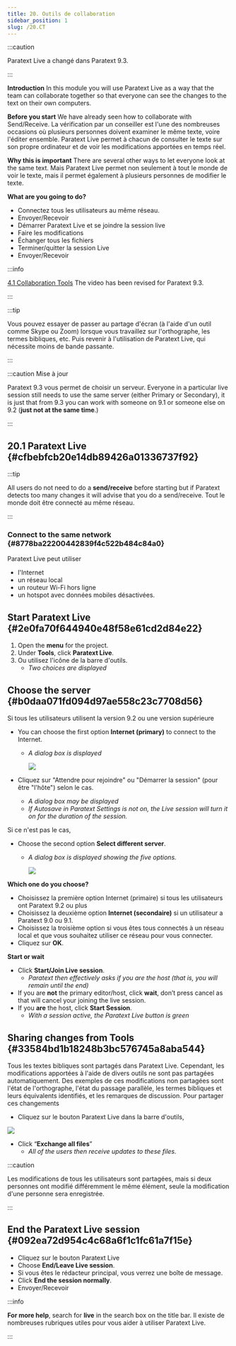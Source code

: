 ```yaml
---
title: 20. Outils de collaboration
sidebar_position: 1
slug: /20.CT
---
```


:::caution

Paratext Live a changé dans Paratext 9.3.

:::

**Introduction**  In this module you will use Paratext Live as a way that the team can collaborate together so that everyone can see the changes to the text on their own computers.

**Before you start**  We have already seen how to collaborate with Send/Receive. La vérification par un conseiller est l'une des nombreuses occasions où plusieurs personnes doivent examiner le même texte, voire l'éditer ensemble. Paratext Live permet à chacun de consulter le texte sur son propre ordinateur et de voir les modifications apportées en temps réel.

**Why this is important**  There are several other ways to let everyone look at the same text. Mais Paratext Live permet non seulement à tout le monde de voir le texte, mais il permet également à plusieurs personnes de modifier le texte.

**What are you going to do?**

- Connectez tous les utilisateurs au même réseau.
- Envoyer/Recevoir
- Démarrer Paratext Live et se joindre la session live
- Faire les modifications
- Échanger tous les fichiers
- Terminer/quitter la session Live
- Envoyer/Recevoir

:::info

[4.1 Collaboration Tools](https://vimeo.com/641947293)  The video has been revised for Paratext 9.3.

:::

:::tip

Vous pouvez essayer de passer au partage d'écran (à l'aide d'un outil comme Skype ou Zoom) lorsque vous travaillez sur l'orthographe, les termes bibliques, etc. Puis revenir à l'utilisation de Paratext Live, qui nécessite moins de bande passante.

:::

:::caution Mise à jour

Paratext 9.3 vous permet de choisir un serveur. Everyone in a particular live session still needs to use the same server (either Primary or Secondary), it is just that from 9.3 you can work with someone on 9.1 or someone else on 9.2 (**just not at the same time**.)

:::

## 20.1 Paratext Live {#cfbebfcb20e14db89426a01336737f92}

:::tip

All users do not need to do a **send/receive** before starting but if Paratext detects too many changes it will advise that you do a send/receive. Tout le monde doit être connecté au même réseau.

:::

### Connect to the same network {#8778ba22200442839f4c522b484c84a0}

Paratext Live peut utiliser

- l'Internet
- un réseau local
- un routeur Wi-Fi hors ligne
- un hotspot avec données mobiles désactivées.

## Start Paratext Live {#2e0fa70f644940e48f58e61cd2d84e22}

1. Open the **menu** for the project.
2. Under **Tools**, click **Paratext Live**.
3. Ou utilisez l'icône de la barre d'outils.
   - _Two choices are displayed_

## Choose the server {#b0daa071fd094d97ae558c23c7708d56}

Si tous les utilisateurs utilisent la version 9.2 ou une version supérieure

- You can choose the first option **Internet (primary)** to connect to the Internet.
  - _A dialog box is displayed_

    ![](./918960374.png)

- Cliquez sur "Attendre pour rejoindre" ou "Démarrer la session" (pour être "l'hôte") selon le cas.
  - _A dialog box may be displayed_
  - _If Autosave in Paratext Settings is not on, the Live session will turn it on for the duration of the session._

Si ce n'est pas le cas,

- Choose the second option **Select different server**.
  - _A dialog box is displayed showing the five options._

    ![](./564161900.png)

**Which one do you choose?**

- Choisissez la première option Internet (primaire) si tous les utilisateurs ont Paratext 9.2 ou plus
- Choisissez la deuxième option <strong x-id="1">Internet (secondaire)</strong> si un utilisateur a Paratext 9.0 ou 9.1.
- Choisissez la troisième option si vous êtes tous connectés à un réseau local et que vous souhaitez utiliser ce réseau pour vous connecter.
- Cliquez sur **OK**.

**Start or wait**

- Click **Start/Join Live session**.
  - _Paratext then effectively asks if you are the host (that is, you will remain until the end)_
- If you are **not** the primary editor/host, click **wait**, don’t press cancel as that will cancel your joining the live session.
- If you **are** the host, click **Start Session**.
  - _With a session active, the Paratext Live button is green_

## Sharing changes from Tools {#33584bd1b18248b3bc576745a8aba544}

Tous les textes bibliques sont partagés dans Paratext Live. Cependant, les modifications apportées à l'aide de divers outils ne sont pas partagées automatiquement. Des exemples de ces modifications non partagées sont l'état de l'orthographe, l'état du passage parallèle, les termes bibliques et leurs équivalents identifiés, et les remarques de discussion. Pour partager ces changements

- Cliquez sur le bouton Paratext Live dans la barre d'outils,

![](./419095099.png)

- Click “**Exchange all files**”
  - _All of the users then receive updates to these files._

:::caution

Les modifications de tous les utilisateurs sont partagées, mais si deux personnes ont modifié différemment le même élément, seule la modification d'une personne sera enregistrée.

:::

## End the Paratext Live session {#092ea72d954c4c68a6f1c1fc61a7f15e}

- Cliquez sur le bouton Paratext Live
- Choose **End/Leave Live session**.
- Si vous êtes le rédacteur principal, vous verrez une boîte de message.
- Click **End the session normally**.
- Envoyer/Recevoir

:::info

**For more help**, search for **live** in the search box on the title bar. Il existe de nombreuses rubriques utiles pour vous aider à utiliser Paratext Live.

:::

